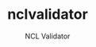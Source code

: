 ---
layout: project

permalink: /projetos/nclvalidator/

title: "nclvalidator"
subtitle: "NCL Validator"

duration: "2007 - 2009"

excerpt: "A standalone application and a library to be reused by other applications that allows validation of NCL documents."

categories: 
 - projetos
 - ferramentas
 
tags:
  - java
  - multimídia
  - validator
  - ncl
  - xml
  - laws
  - ufma
  - nclvalidator
---
